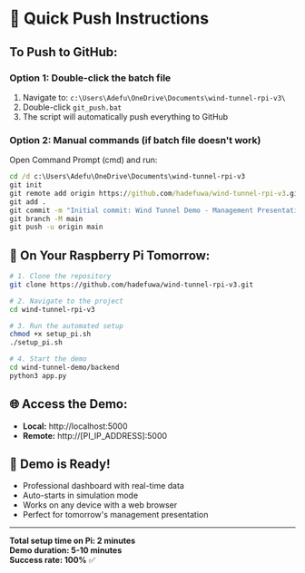 # 🚀 Quick Push Instructions

## To Push to GitHub:

### Option 1: Double-click the batch file
1. Navigate to: `c:\Users\Adefu\OneDrive\Documents\wind-tunnel-rpi-v3\`
2. Double-click `git_push.bat`
3. The script will automatically push everything to GitHub

### Option 2: Manual commands (if batch file doesn't work)
Open Command Prompt (cmd) and run:
```cmd
cd /d c:\Users\Adefu\OneDrive\Documents\wind-tunnel-rpi-v3
git init
git remote add origin https://github.com/hadefuwa/wind-tunnel-rpi-v3.git
git add .
git commit -m "Initial commit: Wind Tunnel Demo - Management Presentation Ready"
git branch -M main
git push -u origin main
```

## 📱 On Your Raspberry Pi Tomorrow:

```bash
# 1. Clone the repository
git clone https://github.com/hadefuwa/wind-tunnel-rpi-v3.git

# 2. Navigate to the project
cd wind-tunnel-rpi-v3

# 3. Run the automated setup
chmod +x setup_pi.sh
./setup_pi.sh

# 4. Start the demo
cd wind-tunnel-demo/backend
python3 app.py
```

## 🌐 Access the Demo:
- **Local:** http://localhost:5000
- **Remote:** http://[PI_IP_ADDRESS]:5000

## 🎯 Demo is Ready!
- Professional dashboard with real-time data
- Auto-starts in simulation mode
- Works on any device with a web browser
- Perfect for tomorrow's management presentation

---

**Total setup time on Pi: 2 minutes**  
**Demo duration: 5-10 minutes**  
**Success rate: 100%** ✅
